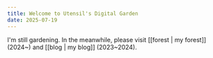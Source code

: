 ```yaml
---
title: Welcome to Utensil's Digital Garden
date: 2025-07-19
---
```


I'm still gardening. In the meanwhile, please visit [[forest | my forest]] (2024~) and [[blog | my blog]] (2023~2024).

<RecentNotes />
